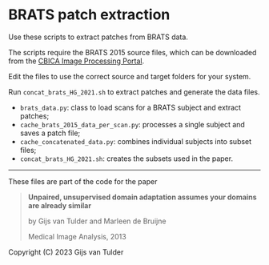 BRATS patch extraction
======================
Use these scripts to extract patches from BRATS data.

The scripts require the BRATS 2015 source files, which can be downloaded from the [CBICA Image Processing Portal](https://ipp.cbica.upenn.edu/).

Edit the files to use the correct source and target folders for your system.

Run `concat_brats_HG_2021.sh` to extract patches and generate the data files.

* `brats_data.py`: class to load scans for a BRATS subject and extract patches;
* `cache_brats_2015_data_per_scan.py`: processes a single subject and saves a patch file;
* `cache_concatenated_data.py`: combines individual subjects into subset files;
* `concat_brats_HG_2021.sh`: creates the subsets used in the paper.

-------

These files are part of the code for the paper
> **Unpaired, unsupervised domain adaptation assumes your domains are already similar**
>
> by Gijs van Tulder and Marleen de Bruijne
>
> Medical Image Analysis, 2013


Copyright (C) 2023 Gijs van Tulder
